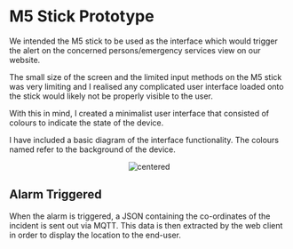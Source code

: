 # M5 Stick Prototype

We intended the M5 stick to be used as the interface which would trigger the alert on the concerned persons/emergency services view on our website.

The small size of the screen and the limited input methods on the M5 stick was very limiting and I realised any complicated user interface loaded onto the stick would likely not be properly visible to the user.

With this in mind, I created a minimalist user interface that consisted of colours to indicate the state of the device.

I have included a basic diagram of the interface functionality. The colours named refer to the background of the device.

<p align="center">
  <img src="https://raw.githubusercontent.com/HumphreyCurtis/GuardianCycle/master/iot-device/m5-stick-prototype/images/M5Stick-FSM.png" alt="centered"/>
</p>

## Alarm Triggered
When the alarm is triggered, a JSON containing the co-ordinates of the incident is sent out via MQTT. This data is then extracted by the web client in order to display the location to the end-user.



